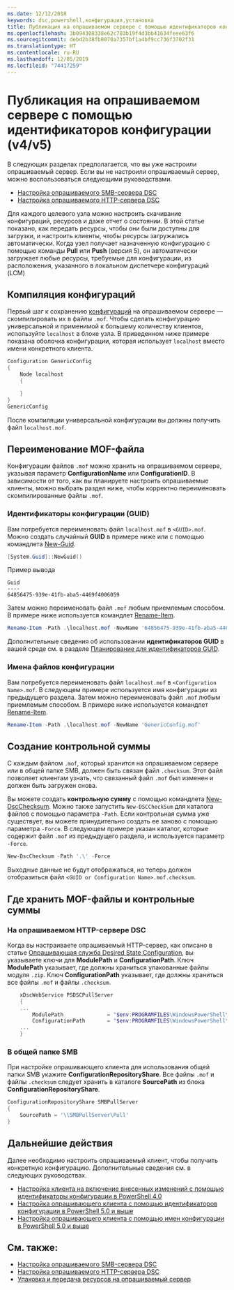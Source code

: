 ```yaml
---
ms.date: 12/12/2018
keywords: dsc,powershell,конфигурация,установка
title: Публикация на опрашиваемом сервере с помощью идентификаторов конфигурации (v4/v5)
ms.openlocfilehash: 3b094308338e62c783b19f4d3bb41634feee63f6
ms.sourcegitcommit: debd2b38fb8070a7357bf1a4bf9cc736f3702f31
ms.translationtype: HT
ms.contentlocale: ru-RU
ms.lasthandoff: 12/05/2019
ms.locfileid: "74417259"
---
```

# <a name="publish-to-a-pull-server-using-configuration-ids-v4v5"></a>Публикация на опрашиваемом сервере с помощью идентификаторов конфигурации (v4/v5)

В следующих разделах предполагается, что вы уже настроили опрашиваемый сервер. Если вы не настроили опрашиваемый сервер, можно воспользоваться следующими руководствами.

- [Настройка опрашиваемого SMB-сервера DSC](pullServerSmb.md)
- [Настройка опрашиваемого HTTP-сервера DSC](pullServer.md)

Для каждого целевого узла можно настроить скачивание конфигураций, ресурсов и даже отчет о состоянии. В этой статье показано, как передать ресурсы, чтобы они были доступны для загрузки, и настроить клиенты, чтобы ресурсы загружались автоматически. Когда узел получает назначенную конфигурацию с помощью команды **Pull** или **Push** (версия 5), он автоматически загружает любые ресурсы, требуемые для конфигурации, из расположения, указанного в локальном диспетчере конфигураций (LCM)

## <a name="compile-configurations"></a>Компиляция конфигураций

Первый шаг к сохранению [конфигураций](../configurations/configurations.md) на опрашиваемом сервере — скомпилировать их в файлы `.mof`. Чтобы сделать конфигурацию универсальной и применимой к большему количеству клиентов, используйте `localhost` в блоке узла. В приведенном ниже примере показана оболочка конфигурации, которая использует `localhost` вместо имени конкретного клиента.

```powershell
Configuration GenericConfig
{
    Node localhost
    {

    }
}
GenericConfig
```

После компиляции универсальной конфигурации вы должны получить файл `localhost.mof`.

## <a name="renaming-the-mof-file"></a>Переименование MOF-файла

Конфигурации файлов `.mof` можно хранить на опрашиваемом сервере, указывая параметр **ConfigurationName** или **ConfigurationID**. В зависимости от того, как вы планируете настроить опрашиваемые клиенты, можно выбрать раздел ниже, чтобы корректно переименовать скомпилированные файлы `.mof`.

### <a name="configuration-ids-guid"></a>Идентификаторы конфигурации (GUID)

Вам потребуется переименовать файл `localhost.mof` в `<GUID>.mof`. Можно создать случайный **GUID** в примере ниже или с помощью командлета [New-Guid](/powershell/module/microsoft.powershell.utility/new-guid).

```powershell
[System.Guid]::NewGuid()
```

Пример вывода

```Output
Guid
----
64856475-939e-41fb-aba5-4469f4006059
```

Затем можно переименовать файл `.mof` любым приемлемым способом. В примере ниже используется командлет [Rename-Item](/powershell/module/microsoft.powershell.management/rename-item).

```powershell
Rename-Item -Path .\localhost.mof -NewName '64856475-939e-41fb-aba5-4469f4006059.mof'
```

Дополнительные сведения об использовании **идентификаторов GUID** в вашей среде см. в разделе [Планирование для идентификаторов GUID](/powershell/scripting/dsc/secureserver#guids).

### <a name="configuration-names"></a>Имена файлов конфигурации

Вам потребуется переименовать файл `localhost.mof` в `<Configuration Name>.mof`. В следующем примере используется имя конфигурации из предыдущего раздела. Затем можно переименовать файл `.mof` любым приемлемым способом. В примере ниже используется командлет [Rename-Item](/powershell/module/microsoft.powershell.management/rename-item).

```powershell
Rename-Item -Path .\localhost.mof -NewName 'GenericConfig.mof'
```

## <a name="create-the-checksum"></a>Создание контрольной суммы

С каждым файлом `.mof`, который хранится на опрашиваемом сервере или в общей папке SMB, должен быть связан файл `.checksum`.
Этот файл позволяет клиентам узнать, что связанный файл `.mof` был изменен и должен быть загружен снова.

Вы можете создать **контрольную сумму** с помощью командлета [New-DscChecksum](/powershell/module/psdesiredstateconfiguration/new-dscchecksum). Можно также запустить `New-DSCCheckSum` для каталога файлов с помощью параметра `-Path`.
Если контрольная сумма уже существует, вы можете принудительно создать ее заново с помощью параметра `-Force`. В следующем примере указан каталог, которые содержит файл `.mof` из предыдущего раздела, и используется параметр `-Force`.

```powershell
New-DscChecksum -Path '.\' -Force
```

Выходные данные не будут отображаться, но теперь должен отобразиться файл `<GUID or Configuration Name>.mof.checksum`.

## <a name="where-to-store-mof-files-and-checksums"></a>Где хранить MOF-файлы и контрольные суммы

### <a name="on-a-dsc-http-pull-server"></a>На опрашиваемом HTTP-сервере DSC

Когда вы настраиваете опрашиваемый HTTP-сервер, как описано в статье [Опрашивающая служба Desired State Configuration](pullServer.md), вы указываете ключи для **ModulePath** и **ConfigurationPath**. Ключ **ModulePath** указывает, где должны храниться упакованные файлы модуля `.zip`. Ключ **ConfigurationPath** указывает, где должны храниться все файлы `.mof` и файлы `.checksum`.

```powershell
    xDscWebService PSDSCPullServer
    {
    ...
        ModulePath              = "$env:PROGRAMFILES\WindowsPowerShell\DscService\Modules"
        ConfigurationPath       = "$env:PROGRAMFILES\WindowsPowerShell\DscService\Configuration"
    ...
    }

```

### <a name="on-an-smb-share"></a>В общей папке SMB

При настройке опрашивающего клиента для использования общей папки SMB укажите **ConfigurationRepositoryShare**.
Все файлы `.mof` и файлы `.checksum` следует хранить в каталоге **SourcePath** из блока **ConfigurationRepositoryShare**.

```powershell
ConfigurationRepositoryShare SMBPullServer
{
    SourcePath = '\\SMBPullServer\Pull'
}
```

## <a name="next-steps"></a>Дальнейшие действия

Далее необходимо настроить опрашиваемый клиент, чтобы получить конкретную конфигурацию. Дополнительные сведения см. в следующих руководствах.

- [Настройка клиента на включение внесенных изменений с помощью идентификаторы конфигурации в PowerShell 4.0](pullClientConfigId4.md)
- [Настройка опрашивающего клиента с помощью идентификаторов конфигурации в PowerShell 5.0 и выше](pullClientConfigId.md)
- [Настройка опрашивающего клиента с помощью имен конфигурации в PowerShell 5.0 и выше](pullClientConfigNames.md)

## <a name="see-also"></a>См. также:

- [Настройка опрашиваемого SMB-сервера DSC](pullServerSmb.md)
- [Настройка опрашиваемого HTTP-сервера DSC](pullServer.md)
- [Упаковка и передача ресурсов на опрашиваемый сервер](package-upload-resources.md)
